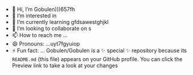 - 👋 Hi, I’m Gobulen)))657fh
- 👀 I’m interested in 
- 🌱 I’m currently learning  gfdsawestghjkl
- 💞️ I’m looking to collaborate on s
- 📫 How to reach me ...
- 😄 Pronouns: ...uyt7fgyuiop
- ⚡ Fun fact: ...
Gobulen/Gobulen is a ✨ special ✨ repository because its `README.md` (this file) appears on your GitHub profile.
You can click the Preview link to take a look at your changes
